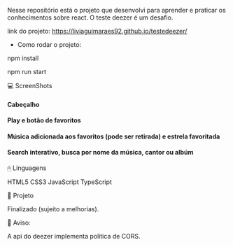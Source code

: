 Nesse repositório está o projeto que desenvolvi para aprender e praticar os conhecimentos sobre react. O teste deezer é um desafio.

link do projeto: https://liviaguimaraes92.github.io/testedeezer/

- Como rodar o projeto:
<p>
npm install<p>
npm run start

 💻 ScreenShots

<h4>Cabeçalho</h4>

<a href="https://raw.githubusercontent.com/liviaguimaraes92/testedeezer/main/projetoangular1.jpg" title="cabeçalho" /></a>
<p>
<p>

<h4>Play e botão de favoritos</h4>

<a href="https://raw.githubusercontent.com/liviaguimaraes92/testedeezer/main/projetoangular2.jpg" title="play e botão de favoritos" /></a>
<p>
<p>
  
<h4>Música adicionada aos favoritos (pode ser retirada) e estrela favoritada</h4>

<a href="https://raw.githubusercontent.com/liviaguimaraes92/testedeezer/main/projetoangular3.jpg" title="música add aos favoritos" /></a>
<p>
<p>  
  
<h4>Search interativo, busca por nome da música, cantor ou albúm</h4>

<a href="https://raw.githubusercontent.com/liviaguimaraes92/testedeezer/main/projetoangular4.jpg" title="search interativo" /></a>
<p>
<p>  
  
🖱 Linguagens

HTML5
CSS3
JavaScript
TypeScript

🎨 Projeto
  
Finalizado (sujeito a melhorias).
  
📩 Aviso:
  
A api do deezer implementa politica de CORS.
